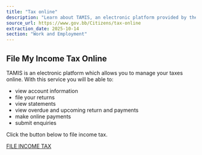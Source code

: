 ```yaml
---
title: "Tax online"
description: "Learn about TAMIS, an electronic platform provided by the Government of Barbados for managing and filing your income tax online, including viewing accounts, submitting returns, and making payments."
source_url: https://www.gov.bb/Citizens/tax-online
extraction_date: 2025-10-14
section: "Work and Employment"
---
```


## File My Income Tax Online

TAMIS is an electronic platform which allows you to manage your taxes online. With this service you will be able to:

*   view account information
*   file your returns
*   view statements
*   view overdue and upcoming return and payments
*   make online payments
*   submit enquiries

Click the button below to file income tax.

[FILE INCOME TAX](https://tamis.bra.gov.bb/)
```